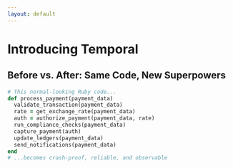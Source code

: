 ```yaml
---
layout: default
---
```


# Introducing Temporal

## Before vs. After: Same Code, New Superpowers

```ruby
# This normal-looking Ruby code...
def process_payment(payment_data)
  validate_transaction(payment_data)
  rate = get_exchange_rate(payment_data)
  auth = authorize_payment(payment_data, rate)
  run_compliance_checks(payment_data)
  capture_payment(auth)
  update_ledgers(payment_data)
  send_notifications(payment_data)
end
# ...becomes crash-proof, reliable, and observable
```

<!--
**What Temporal Actually Is:**
For those who haven't seen Temporal before, think of it as reliability infrastructure for your business logic.

You write Ruby code that looks like normal synchronous business processes, but Temporal makes it resilient to any kind of failure.

**Core Concepts:**
Four main concepts:

**Workflows:** Your business logic, written as Ruby classes. This is where you define the steps of your process.

**Activities:** Individual tasks that can be retried independently. Each activity is a Ruby method that does one specific thing.

**Workers:** Processes that execute your activities. These can run in different services, different containers, even different languages.

**Temporal Server:** The orchestrator that manages state, handles retries, and coordinates everything.

**Key Insight:**
You focus on writing business logic. Temporal handles all the distributed systems complexity - state management, retries, failures, coordination.
-->
